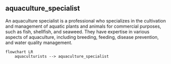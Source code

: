 ## aquaculture_specialist
An aquaculture specialist is a professional who specializes in the cultivation and management of aquatic plants and animals for commercial purposes, such as fish, shellfish, and seaweed. They have expertise in various aspects of aquaculture, including breeding, feeding, disease prevention, and water quality management.


```mermaid
flowchart LR
    aquaculturists --> aquaculture_specialist

```
